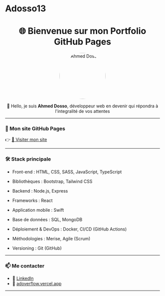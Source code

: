 # Adosso13

<h1 align="center">🌐 Bienvenue sur mon Portfolio GitHub Pages</h1>

<p align="center">
  <img src="/Ahmed (3).JPG" alt="Ahmed Dosso" width="150" style="border-radius:50%">
</p>

<p align="center">
  👋 Hello, je suis <strong>Ahmed Dosso</strong>, développeur web en devenir qui répondra à l'integralité de vos attentes </p>

---

### 🚀 Mon site GitHub Pages

👉 [🔗 Visiter mon site](https://adoverflow.vercel.app/)

---

### 🛠️ Stack principale

- Front-end : HTML, CSS, SASS, JavaScript, TypeScript

- Bibliothèques : Bootstrap, Tailwind CSS 

- Backend : Node.js, Express

- Frameworks : React

- Application mobile : Swift

- Base de données : SQL, MongoDB

- Déploiement & DevOps : Docker, CI/CD (GitHub Actions)

- Méthodologies : Merise, Agile (Scrum)

- Versioning : Git (GitHub)

---

### 📫 Me contacter

- 📧 [LinkedIn](https://www.linkedin.com/in/ahmed-dosso-72a2b1164/)
- 💼 [adoverflow.vercel.app](https://adoverflow.vercel.app/)

---